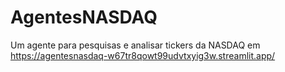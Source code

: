 # AgentesNASDAQ
Um agente para pesquisas e analisar tickers da NASDAQ em 
https://agentesnasdaq-w67tr8qowt99udvtxyig3w.streamlit.app/

